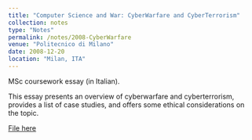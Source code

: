 ```yaml
---
title: "Computer Science and War: CyberWarfare and CyberTerrorism"
collection: notes
type: "Notes"
permalink: /notes/2008-CyberWarfare
venue: "Politecnico di Milano"
date: 2008-12-20
location: "Milan, ITA"
---
```


MSc coursework essay (in Italian).

This essay presents an overview of cyberwarfare and cyberterrorism, provides a list of case studies, and offers some ethical considerations on the topic.

[File here](CyberWarfare.pdf)
